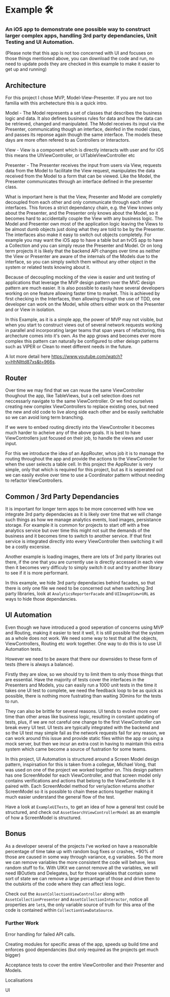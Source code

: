 # Example 🛠

### An iOS app to demonstrate one possible way to construct larger complex apps, handling 3rd party dependancies, Unit Testing and UI Automation.

(Please note that this app is not too concerned with UI and focuses on those things mentioned above, you can download the code and run, no need to update pods they are checked in this example to make it easier to get up and running)


## Architecture

For this project I chose MVP, Model-View-Presenter.  If you are not too familia with this archetecture this is a quick intro.

Model - The Model represents a set of classes that describes the business logic and data. It also defines business rules for data and how the data can be retrieved, changed and manipulated.  The Model receives its input via the Presenter, communicating though an interface, deinfed in the model class, and passes its reponse again though the same interface.  The models these days are more often refered to as Controllers or Interactors.

View - View is a component which is directly interacts with user and for iOS this means the UIViewController, or UITableViewController etc

Presenter - The Presenter receives the input from users via View, requests data from the Model to facilitate the View request, manipulates the data received from the Model to a form that can be viewed.  Like the Model, the Presenter communicates through an interface defined in the presenter class. 


What is important here is that the View, Presenter and Model are completly decoupled from each other and only communicate through each other interfaces.  This forces a strict dependancy chain, e.g. the View knows only about the Presenter, and the Presenter only knows about the Model, so it becomes hard to accidentally couple the View with any business logic.  The Model and Presenter own most of the application logic leaving the Views to be almost dumb objects just doing what they are told to be by the Presenter.  The interfaces also make it easy to switch out objects completely.  For example you may want the iOS app to have a table but an tvOS app to have a Collection and you can simply reuse the Presenter and Model.  Or on long term projects it is likely that the backend API changes over time as neither the View or Presenter are aware of the internals of the Models due to the interface, so you can simply switch them without any other object in the system or related tests knowing about it.

Because of decoupling mocking of the view is easier and unit testing of applications that leverage the MVP design pattern over the MVC design pattern are much easier.
It is also possible to easily have several developers working on one feature allowing faster time to market.  This is achieved by first checking in the Interfaces, then allowing through the use of TDD, one developer can work on the Model, while others either work on the Presenter and or View in isolation.

In this Example, as it is a simple app, the power of MVP may not visible, but when you start to construct views out of several network requests working in parallel and incorporating larger teams that span years of refactoring, this archecture comes into it's own.  As the app grows and becomes ever more complex this pattern can naturally be configured to other deisgn patterns such as VIPER or Clean to meet different needs in the future.

A lot more detail here https://www.youtube.com/watch?v=HhNIttd87xs&t=966s.

## Router

Over time we may find that we can reuse the same ViewController thoughout the app, like TableViews, but a cell selection does not neccessarly navigate to the same ViewController.  Or we find ourselves creating new complex ViewControllers to replace existing ones, but need the new and old code to live along side each other and be easily switchable so we can avoid long term branching.

If we were to embed routing directly into the ViewController it becomes much harder to acheive any of the above goals.  It is best to have ViewControllers just focused on their job, to handle the views and user input.   

For this we introduce the idea of an AppRouter, whos job it is to manage the routing throughout the app and provide the actions to the ViewController for when the user selects a table cell.  In this project the AppRouter is very simple, only that which is required for this project, but as it is seperated out we can easily evolve over time to use a Coordinator pattern without needing to refactor ViewControllers.

## Common / 3rd Party Dependancies

It is important for longer term apps to be more concerned with how we integrate 3rd party dependacies as it is likely over time that we will change such things as how we manage analytics events, load images, persistance storage.  For example it is common for projects to start off with a free analytics service but over time this might not suit the demands of the business and it becomes time to switch to another service.  If that first service is integrated directly into every ViewController then switching it will be a costly excersise.  

Another example is loading images, there are lots of 3rd party libraries out there, if the one that you are currently use is directly accessed in each view then it becomes very difficuly to simply switch it out and try another library to see if it is more performant.

In this example, we hide 3rd party dependacies behind facades, so that there is only one file we need to be concerned out when switching 3rd party libraries, look at `AnalyticsReporterFacade` and `UIImageView+URL` as ways to hide those dependancies.


## UI Automation

Even though we have introduced a good seperation of concerns using MVP and Routing, making it easier to test it well, it is still possible that the system as a whole does not work.  We need some way to test that all the objects, ViewControllers, Routing etc work together.  One way to do this is to use UI Automation tests.

However we need to be aware that there our downsides to these form of tests (there is always a balance).  

Firstly they are slow, so we should try to limit them to only those things that are essential.  Have the majority of tests cover the interfaces in the Presenters and Models, you can easily run a 1000 unit tests in the time it takes one UI test to complete, we need the feedback loop to be as quick as possible, there is nothing more fustrating than waiting 30mins for the tests to run.

They can also be brittle for several reasons.  UI tends to evolve more over time than other areas like business logic, resulting in constant updating of tests, plus, if we are not careful one change to the first ViewController can break every UI test.  UI tests are typically integrated with the backend and so the UI test may simple fail as the network requests fail for any reason, we can work around this issue and provide static files within the app or using a mock server, but then we incur an extra cost in having to maintain this extra system which came become a source of fustration for some teams.

In this project, UI Automation is structured around a Screen Model design pattern, inspirsation for this is taken from a collegue, Michael Vong, that was used on one of the project we worked together on. This design pattern has one ScreenModel for each ViewController, and that screen model only contains verifications and actions that belong to the ViewController is it paired with.  Each ScreenModel method for veriy/action returns another ScreenModel so it is possible to chain these actions together making it much easier understand the general flow of the test.

Have a look at `ExampleUITests`, to get an idea of how a general test could be structured, and check out `AssetSearchViewControllerModel` as an example of how a ScreenModel is structured.


## Bonus

As a developer several of the projects I've worked on have a reasonalble percentage of time take up with random bug fixes or crashes, +90% of those are caused in some way through variance, e.g variables. So the more we can remove variables the more consistent the code will behave, less random stuff to fix.  With UIKit we cannot remove all the variables, we will need IBOutlets and Delegates, but for those variables that contain some sort of state we can remove a large percantage of those and drive then to the outskirts of the code where they can affect less logic.

Check out the `AssetCollectionViewController` along with `AssetCollectionPresenter` and `AssetCollectionInteractor`, notice all properties are `let`s, the only variable source of truth for this area of the code is contained within `CollectionViewDataSource`.

### Further Work

Error handling for failed API calls.

Creating modules for specific areas of the app, speeds up build time and enforces good dependancies (but only required as the projects get much bigger)

Acceptance tests to cover the entire ViewController and their Presenter and Models.

Localisations

UI
